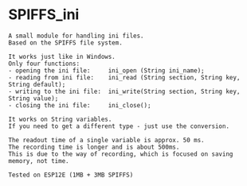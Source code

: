 # SPIFFS_ini

    A small module for handling ini files.
    Based on the SPIFFS file system.
    
    It works just like in Windows.
    Only four functions:
    - opening the ini file:     ini_open (String ini_name);
    - reading from ini file:    ini_read (String section, String key, String default);
    - writing to the ini file:  ini_write(String section, String key, String value);
    - closing the ini file:     ini_close();  
    
    It works on String variables.
    If you need to get a different type - just use the conversion.

    The readout time of a single variable is approx. 50 ms.
    The recording time is longer and is about 500ms.
    This is due to the way of recording, which is focused on saving memory, not time.

    Tested on ESP12E (1MB + 3MB SPIFFS)
